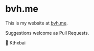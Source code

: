 # bvh.me

This is my website at [bvh.me](http://bvh.me).

Suggestions welcome as Pull Requests.

👋 Kthxbai
